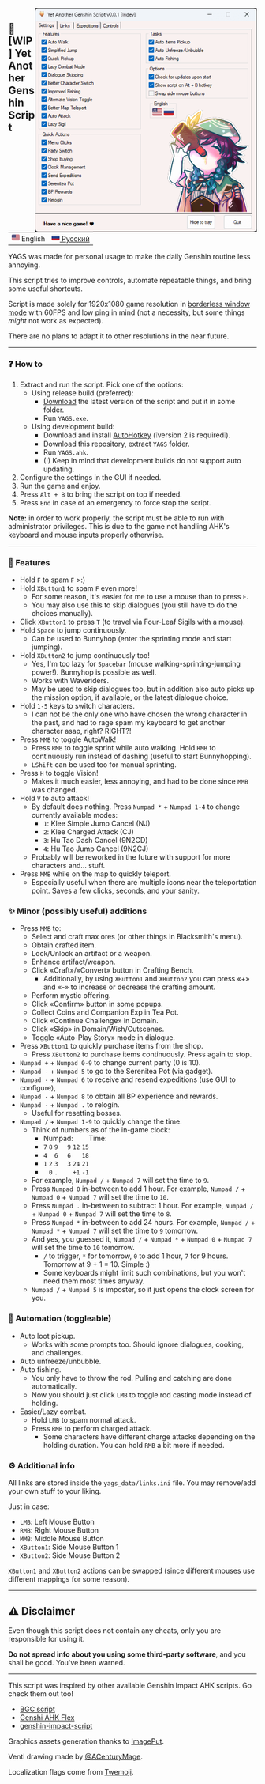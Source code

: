 <img src="./ScriptPreview.png" alt="Happy Moople" align="right" width="450">

## 🎈 [WIP] Yet Another Genshin Script

<table>
  <tr>
    <td valign="center"><img src="https://github.com/twitter/twemoji/blob/master/assets/svg/1f1fa-1f1f8.svg" width="16"/> English</td>
    <td valign="center"><a href="README_RU.md"><img src="https://github.com/twitter/twemoji/blob/master/assets/svg/1f1f7-1f1fa.svg" width="16"/> Русский</a></td>
  </tr>
</table>

YAGS was made for personal usage to make the daily Genshin routine less annoying.

This script tries to improve controls, automate repeatable things, and bring some useful shortcuts.

Script is made solely for 1920x1080 game resolution in [borderless window mode](https://gaming.stackexchange.com/a/376533) with 60FPS and low ping in mind (not a necessity, but some things *might* not work as expected).

There are no plans to adapt it to other resolutions in the near future.

---

### ❓ How to
1. Extract and run the script. Pick one of the options:
	- Using release build (preferred):
		- [Download](https://github.com/SoSeDiK/YAGS/releases/latest/download/YAGS.exe) the latest version of the script and put it in some folder.
		- Run `YAGS.exe`.
	- Using development build:
		- Download and install [AutoHotkey](https://www.autohotkey.com/) (❕version 2 is required❕).
		- Download this repository, extract `YAGS` folder.
		- Run `YAGS.ahk`.
		- (!) Keep in mind that development builds do not support auto updating.
2. Configure the settings in the GUI if needed.
3. Run the game and enjoy.
4. Press `Alt + B` to bring the script on top if needed.
5. Press `End` in case of an emergency to force stop the script.

**Note:** in order to work properly, the script must be able to run with administrator privileges. This is due to the game not handling AHK's keyboard and mouse inputs properly otherwise.

---

### 🎨 Features
- Hold `F` to spam `F` >:)
- Hold `XButton1` to spam `F` even more!
  - For some reason, it's easier for me to use a mouse than to press `F`.
  - You may also use this to skip dialogues (you still have to do the choices manually).
- Click `XButton1` to press `T` (to travel via Four-Leaf Sigils with a mouse).
- Hold `Space` to jump continuously.
  - Can be used to Bunnyhop (enter the sprinting mode and start jumping).
- Hold `XButton2` to jump continuously too!
  - Yes, I'm too lazy for `Spacebar` (mouse walking-sprinting-jumping power!). Bunnyhop is possible as well.
  - Works with Waveriders.
  - May be used to skip dialogues too, but in addition also auto picks up the mission option, if available, or the latest dialogue choice.
- Hold `1-5` keys to switch characters.
  - I can not be the only one who have chosen the wrong character in the past, and had to rage spam my keyboard to get another character asap, right? RIGHT?!
- Press `MMB` to toggle AutoWalk!
  - Press `RMB` to toggle sprint while auto walking. Hold `RMB` to continuously run instead of dashing (useful to start Bunnyhopping).
  - `LShift` can be used too for manual sprinting.
- Press `H` to toggle Vision!
  - Makes it much easier, less annoying, and had to be done since `MMB` was changed.
- Hold `V` to auto attack!
  - By default does nothing. Press `Numpad *` + `Numpad 1-4` to change currently available modes:
    - `1`: Klee Simple Jump Cancel (NJ)
    - `2`: Klee Charged Attack (CJ)
    - `3`: Hu Tao Dash Cancel (9N2CD)
    - `4`: Hu Tao Jump Cancel (9N2CJ)
  - Probably will be reworked in the future with support for more characters and… stuff.
- Press `MMB` while on the map to quickly teleport.
  - Especially useful when there are multiple icons near the teleportation point. Saves a few clicks, seconds, and your sanity.

### ✨ Minor (possibly useful) additions
- Press `MMB` to:
  - Select and craft max ores (or other things in Blacksmith's menu).
  - Obtain crafted item.
  - Lock/Unlock an artifact or a weapon.
  - Enhance artifact/weapon.
  - Click «Craft»/«Convert» button in Crafting Bench.
	- Additionally, by using `XButton1` and `XButton2` you can press «+» and «-» to increase or decrease the crafting amount.
  - Perform mystic offering.
  - Click «Confirm» button in some popups.
  - Collect Coins and Companion Exp in Tea Pot.
  - Click «Continue Challenge» in Domain.
  - Click «Skip» in Domain/Wish/Cutscenes.
  - Toggle «Auto-Play Story» mode in dialogue.
- Press `XButton1` to quickly purchase items from the shop.
  - Press `XButton2` to purchase items continuously. Press again to stop.
- `Numpad +` + `Numpad 0-9` to change current party (0 is 10).
- `Numpad -` + `Numpad 5` to go to the Serenitea Pot (via gadget).
- `Numpad -` + `Numpad 6` to receive and resend expeditions (use GUI to configure),
- `Numpad -` + `Numpad 8` to obtain all BP experience and rewards.
- `Numpad -` + `Numpad .` to relogin.
  - Useful for resetting bosses.
- `Numpad /` + `Numpad 1-9` to quickly change the time.
  - Think of numbers as of the in-game clock:
    - Numpad:        Time:
    - `7` `8` `9`   ` 9` `12` `15`
    - `4` ` ` `6`   ` 6` `  ` `18`
    - `1` `2` `3`   ` 3` `24` `21`
    - ` ` `0` `.`   `  ` `+1` `-1`
  - For example, `Numpad /` + `Numpad 7` will set the time to `9`.
  - Press `Numpad 0` in-between to add 1 hour. For example, `Numpad /` + `Numpad 0` + `Numpad 7` will set the time to `10`.
  - Press `Numpad .` in-between to subtract 1 hour. For example, `Numpad /` + `Numpad 0` + `Numpad 7` will set the time to `8`.
  - Press `Numpad *` in-between to add 24 hours. For example, `Numpad /` + `Numpad *` + `Numpad 7` will set the time to `9` tomorrow.
  - And yes, you guessed it, `Numpad /` + `Numpad *` + `Numpad 0` + `Numpad 7` will set the time to `10` tomorrow.
    - `/` to trigger, `*` for tomorrow, `0` to add 1 hour, `7` for 9 hours. Tomorrow at 9 + 1 = 10. Simple :)
	- Some keyboards might limit such combinations, but you won't need them most times anyway.
  - `Numpad /` + `Numpad 5` is imposter, so it just opens the clock screen for you.

### 🎣 Automation (toggleable)
- Auto loot pickup.
  - Works with some prompts too. Should ignore dialogues, cooking, and challenges.
- Auto unfreeze/unbubble.
- Auto fishing.
  - You only have to throw the rod. Pulling and catching are done automatically.
  - Now you should just click `LMB` to toggle rod casting mode instead of holding.
- Easier/Lazy combat.
  - Hold `LMB` to spam normal attack.
  - Press `RMB` to perform charged attack.
    - Some characters have different charge attacks depending on the holding duration. You can hold `RMB` a bit more if needed.

### ⚙ Additional info
All links are stored inside the `yags_data/links.ini` file. You may remove/add your own stuff to your liking.

Just in case:
- `LMB`: Left Mouse Button
- `RMB`: Right Mouse Button
- `MMB`: Middle Mouse Button
- `XButton1`: Side Mouse Button 1
- `XButton2`: Side Mouse Button 2

`XButton1` and `XButton2` actions can be swapped (since different mouses use different mappings for some reason).

---

## ⚠ Disclaimer
Even though this script does not contain any cheats, only you are responsible for using it.

**Do not spread info about you using some third-party software**, and you shall be good. You've been warned.

---

This script was inspired by other available Genshin Impact AHK scripts. Go check them out too!
- [BGC script](https://github.com/onoderis/bgc-script)
- [Genshi AHK Flex](https://github.com/Kramar1337/GenshinImpact-AHK-flex)
- [genshin-impact-script](https://github.com/phonowell/genshin-impact-script)

Graphics assets generation thanks to [ImagePut](https://github.com/iseahound/ImagePut).

Venti drawing made by [@ACenturyMage](https://twitter.com/ACenturyMage/status/1325869153618718720).

Localization flags come from [Twemoji](https://twemoji.twitter.com/).
